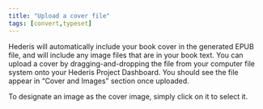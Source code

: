```yaml
---
title: "Upload a cover file"
tags: [convert,typeset]
---
```

 
<html><body><section data-type="chapter" class="hsecchapter" data-hederis-type="hsecchapter" id="upload-a-cover" data-pi-attrs="id: upload-a-cover; data-tags: convert,typeset;" role="doc-chapter" data-tags="convert,typeset" data-author-name=" " data-book-title=" " title="Upload a cover file"><p class="hblkp" data-hederis-type="hblkp" id="pfBfbimfN">Hederis will automatically include your book cover in the generated EPUB file, and will include any image files that are in your book text. You can upload a cover by dragging-and-dropping the file from your computer file system onto your Hederis Project Dashboard. You should see the file appear in &#8220;Cover and Images&#8221; section once uploaded.</p><p class="hblkp" data-hederis-type="hblkp" id="pZbJOJJOQ">To designate an image as the cover image, simply click on it to select it.</p></section></body></html>
